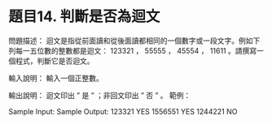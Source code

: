 # 題目14. 判斷是否為迴文

問題描述：
迴文是指從前面讀和從後面讀都相同的一個數字或一段文字。例如下列每一五位數的整數都是迴文： 123321 ， 55555 ， 45554 ， 11611 。請撰寫一個程式，判斷它是否迴文。

輸入說明：
輸入一個正整數。

輸出說明：
迴文印出 ” 是 ” ；非回文印出 ” 否 ” 。
範例：

Sample Input:                    Sample Output:
123321                           YES
1556551                          YES
1244221                          NO
